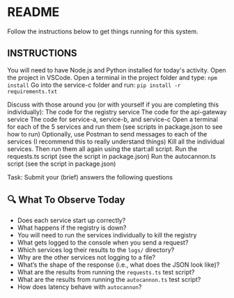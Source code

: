 # README

Follow the instructions below to get things running for this system.

## INSTRUCTIONS

You will need to have Node.js and Python installed for today's activity.
Open the project in VSCode.
Open a terminal in the project folder and type: `npm install`
Go into the service-c folder and run: `pip install -r requirements.txt`

Discuss with those around you (or with yourself if you are completing this individually):
The code for the registry service
The code for the api-gateway service
The code for service-a, service-b, and service-c
Open a terminal for each of the 5 services and run them (see scripts in package.json to see how to run)
Optionally, use Postman to send messages to each of the services (I recommend this to really understand things)
Kill all the individual services. Then run them all again using the start:all script.
Run the requests.ts script (see the script in package.json)
Run the autocannon.ts script (see the script in package.json)

Task: Submit your (brief) answers the following questions 

## 🔍 What To Observe Today

- Does each service start up correctly?
- What happens if the registry is down?
- You will need to run the services individually to kill the registry
- What gets logged to the console when you send a request?
- Which services log their results to the `logs/` directory?
- Why are the other services not logging to a file?
- What’s the shape of the response (i.e., what does the JSON look like)?
- What are the results from running the `requests.ts` test script?
- What are the results from running the `autocannon.ts` test script?
- How does latency behave with `autocannon`?
